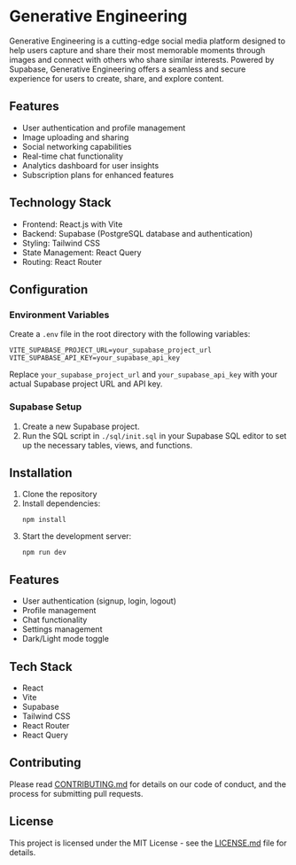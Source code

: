 # Generative Engineering

Generative Engineering is a cutting-edge social media platform designed to help users capture and share their most memorable moments through images and connect with others who share similar interests. Powered by Supabase, Generative Engineering offers a seamless and secure experience for users to create, share, and explore content.

## Features

- User authentication and profile management
- Image uploading and sharing
- Social networking capabilities
- Real-time chat functionality
- Analytics dashboard for user insights
- Subscription plans for enhanced features

## Technology Stack

- Frontend: React.js with Vite
- Backend: Supabase (PostgreSQL database and authentication)
- Styling: Tailwind CSS
- State Management: React Query
- Routing: React Router
## Configuration

### Environment Variables

Create a `.env` file in the root directory with the following variables:

```
VITE_SUPABASE_PROJECT_URL=your_supabase_project_url
VITE_SUPABASE_API_KEY=your_supabase_api_key
```

Replace `your_supabase_project_url` and `your_supabase_api_key` with your actual Supabase project URL and API key.

### Supabase Setup

1. Create a new Supabase project.
2. Run the SQL script in `./sql/init.sql` in your Supabase SQL editor to set up the necessary tables, views, and functions.

## Installation

1. Clone the repository
2. Install dependencies:
   ```
   npm install
   ```
3. Start the development server:
   ```
   npm run dev
   ```

## Features

- User authentication (signup, login, logout)
- Profile management
- Chat functionality
- Settings management
- Dark/Light mode toggle

## Tech Stack

- React
- Vite
- Supabase
- Tailwind CSS
- React Router
- React Query

## Contributing

Please read [CONTRIBUTING.md](CONTRIBUTING.md) for details on our code of conduct, and the process for submitting pull requests.

## License

This project is licensed under the MIT License - see the [LICENSE.md](LICENSE.md) file for details.
